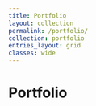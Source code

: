 ```yaml
---
title: Portfolio
layout: collection
permalink: /portfolio/
collection: portfolio
entries_layout: grid
classes: wide
---
```


# Portfolio
